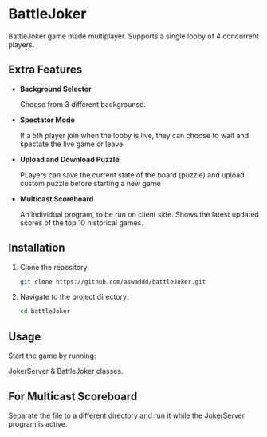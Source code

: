 # BattleJoker

BattleJoker game made multiplayer. Supports a single lobby of 4 concurrent players.

## Extra Features

- **Background Selector**

  Choose from 3 different backgrounsd.
  
- **Spectator Mode**

  If a 5th player join when the lobby is live, they can choose to wait and spectate the live game or leave.
  
- **Upload and Download Puzzle**

  PLayers can save the current state of the board (puzzle) and upload custom puzzle before starting a new game 

- **Multicast Scoreboard**

  An individual program, to be run on client side. Shows the latest updated scores of the top 10 historical games.
  
## Installation

1. Clone the repository:
    ```bash
    git clone https://github.com/aswaddd/battleJoker.git
    ```
2. Navigate to the project directory:
    ```bash
    cd battleJoker
    ```

## Usage

Start the game by running:

JokerServer & BattleJoker classes.

## For Multicast Scoreboard

Separate the file to a different directory and run it while the JokerServer program is active.
